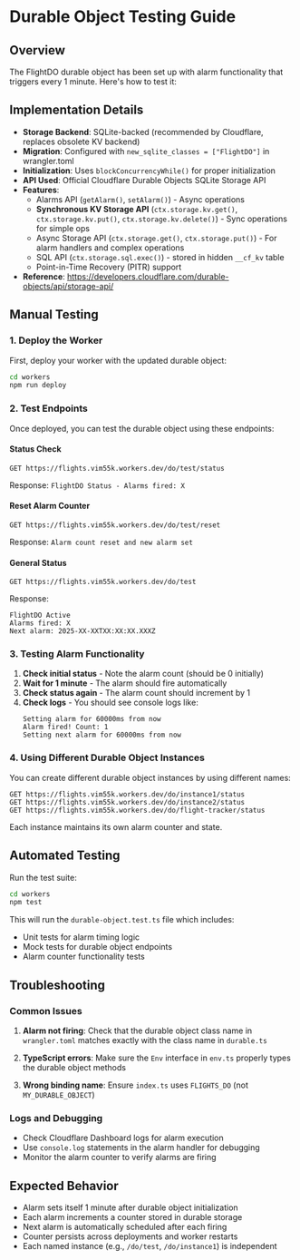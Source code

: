 # Durable Object Testing Guide

## Overview

The FlightDO durable object has been set up with alarm functionality that triggers every 1 minute. Here's how to test it:

## Implementation Details

- **Storage Backend**: SQLite-backed (recommended by Cloudflare, replaces obsolete KV backend)
- **Migration**: Configured with `new_sqlite_classes = ["FlightDO"]` in wrangler.toml
- **Initialization**: Uses `blockConcurrencyWhile()` for proper initialization
- **API Used**: Official Cloudflare Durable Objects SQLite Storage API
- **Features**:
    - Alarms API (`getAlarm()`, `setAlarm()`) - Async operations
    - **Synchronous KV Storage API** (`ctx.storage.kv.get()`, `ctx.storage.kv.put()`, `ctx.storage.kv.delete()`) - Sync operations for simple ops
    - Async Storage API (`ctx.storage.get()`, `ctx.storage.put()`) - For alarm handlers and complex operations
    - SQL API (`ctx.storage.sql.exec()`) - stored in hidden `__cf_kv` table
    - Point-in-Time Recovery (PITR) support
- **Reference**: https://developers.cloudflare.com/durable-objects/api/storage-api/

## Manual Testing

### 1. Deploy the Worker

First, deploy your worker with the updated durable object:

```bash
cd workers
npm run deploy
```

### 2. Test Endpoints

Once deployed, you can test the durable object using these endpoints:

#### Status Check

```
GET https://flights.vim55k.workers.dev/do/test/status
```

Response: `FlightDO Status - Alarms fired: X`

#### Reset Alarm Counter

```
GET https://flights.vim55k.workers.dev/do/test/reset
```

Response: `Alarm count reset and new alarm set`

#### General Status

```
GET https://flights.vim55k.workers.dev/do/test
```

Response:

```
FlightDO Active
Alarms fired: X
Next alarm: 2025-XX-XXTXX:XX:XX.XXXZ
```

### 3. Testing Alarm Functionality

1. **Check initial status** - Note the alarm count (should be 0 initially)
2. **Wait for 1 minute** - The alarm should fire automatically
3. **Check status again** - The alarm count should increment by 1
4. **Check logs** - You should see console logs like:
    ```
    Setting alarm for 60000ms from now
    Alarm fired! Count: 1
    Setting next alarm for 60000ms from now
    ```

### 4. Using Different Durable Object Instances

You can create different durable object instances by using different names:

```
GET https://flights.vim55k.workers.dev/do/instance1/status
GET https://flights.vim55k.workers.dev/do/instance2/status
GET https://flights.vim55k.workers.dev/do/flight-tracker/status
```

Each instance maintains its own alarm counter and state.

## Automated Testing

Run the test suite:

```bash
cd workers
npm test
```

This will run the `durable-object.test.ts` file which includes:

- Unit tests for alarm timing logic
- Mock tests for durable object endpoints
- Alarm counter functionality tests

## Troubleshooting

### Common Issues

1. **Alarm not firing**: Check that the durable object class name in `wrangler.toml` matches exactly with the class name in `durable.ts`

2. **TypeScript errors**: Make sure the `Env` interface in `env.ts` properly types the durable object methods

3. **Wrong binding name**: Ensure `index.ts` uses `FLIGHTS_DO` (not `MY_DURABLE_OBJECT`)

### Logs and Debugging

- Check Cloudflare Dashboard logs for alarm execution
- Use `console.log` statements in the alarm handler for debugging
- Monitor the alarm counter to verify alarms are firing

## Expected Behavior

- Alarm sets itself 1 minute after durable object initialization
- Each alarm increments a counter stored in durable storage
- Next alarm is automatically scheduled after each firing
- Counter persists across deployments and worker restarts
- Each named instance (e.g., `/do/test`, `/do/instance1`) is independent
